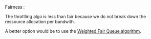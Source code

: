 

Fairness : 

The throttling algo is less than fair because we do not break down the ressource allocation per bandwith. 

A better option would be to use the [Weighted Fair Queue algorithm](https://github.com/tadglines/wfq).
